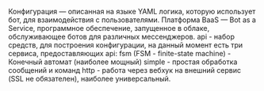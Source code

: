 Конфигурация — описанная на языке YAML логика, которую использует бот, для взаимодействия с пользователями.
Платформа BaaS — Bot as a Service, программное обеспечение, запущенное в облаке, обслуживающее ботов для различных мессенджеров.
api - набор средств, для построения конфигурации, на данный момент есть три сервиса, предоставляющих api:
fsm (FSM - finite-state machine) - Конечный автомат (наиболее мощный)
simple - простая обработка сообщений и команд
http - работа через вебхук на внешний сервис (SSL не обязателен), наиболее универсальный.
